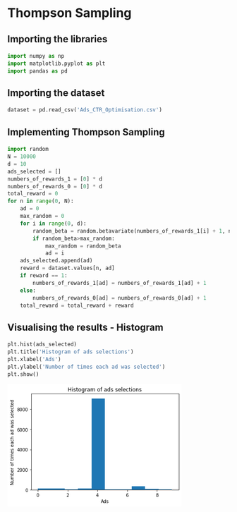 # Thompson Sampling

## Importing the libraries


```python
import numpy as np
import matplotlib.pyplot as plt
import pandas as pd
```

## Importing the dataset


```python
dataset = pd.read_csv('Ads_CTR_Optimisation.csv')
```

## Implementing Thompson Sampling


```python
import random
N = 10000
d = 10
ads_selected = []
numbers_of_rewards_1 = [0] * d
numbers_of_rewards_0 = [0] * d
total_reward = 0
for n in range(0, N):
    ad = 0
    max_random = 0
    for i in range(0, d):
        random_beta = random.betavariate(numbers_of_rewards_1[i] + 1, numbers_of_rewards_0[i] + 1)
        if random_beta>max_random:
            max_random = random_beta
            ad = i
    ads_selected.append(ad)
    reward = dataset.values[n, ad]
    if reward == 1:
        numbers_of_rewards_1[ad] = numbers_of_rewards_1[ad] + 1
    else:
        numbers_of_rewards_0[ad] = numbers_of_rewards_0[ad] + 1
    total_reward = total_reward + reward
```

## Visualising the results - Histogram


```python
plt.hist(ads_selected)
plt.title('Histogram of ads selections')
plt.xlabel('Ads')
plt.ylabel('Number of times each ad was selected')
plt.show()
```


    
![png](output_ts.png)
    

